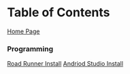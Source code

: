 # Table of Contents
[Home Page](https://potatzz.github.io/ms-robotics-resources.github.io/)

### Programming
[Road Runner Install](https://potatzz.github.io/ms-robotics-resources.github.io/code_setup.html)
[Andriod Studio Install](https://potatzz.github.io/ms-robotics-resources.github.io/code_setup.html)
